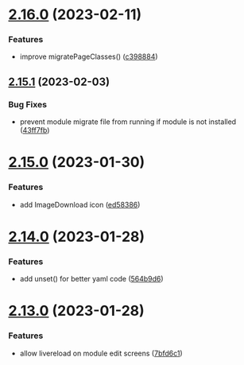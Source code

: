 # [2.16.0](https://github.com/baumrock/RockMigrations/compare/v2.15.1...v2.16.0) (2023-02-11)


### Features

* improve migratePageClasses() ([c398884](https://github.com/baumrock/RockMigrations/commit/c39888427079ce67c60187f253a0ed4b88454f2c))



## [2.15.1](https://github.com/baumrock/RockMigrations/compare/v2.15.0...v2.15.1) (2023-02-03)


### Bug Fixes

* prevent module migrate file from running if module is not installed ([43ff7fb](https://github.com/baumrock/RockMigrations/commit/43ff7fb6cc8c41e2de3104c4d154d29783552412))



# [2.15.0](https://github.com/baumrock/RockMigrations/compare/v2.14.0...v2.15.0) (2023-01-30)


### Features

* add ImageDownload icon ([ed58386](https://github.com/baumrock/RockMigrations/commit/ed58386899dc5cced30243cb6fcc49cd635fbbcd))



# [2.14.0](https://github.com/baumrock/RockMigrations/compare/v2.13.0...v2.14.0) (2023-01-28)


### Features

* add unset() for better yaml code ([564b9d6](https://github.com/baumrock/RockMigrations/commit/564b9d67fdd2cf3e7c55dec065fe0717002d953a))



# [2.13.0](https://github.com/baumrock/RockMigrations/compare/v2.12.0...v2.13.0) (2023-01-28)


### Features

* allow livereload on module edit screens ([7bfd6c1](https://github.com/baumrock/RockMigrations/commit/7bfd6c1d12796b49d63080adba46c1793b6bb8ed))



